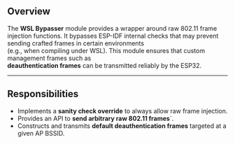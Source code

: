 ## Overview
The **WSL Bypasser** module provides a wrapper around raw 802.11 frame injection functions. It bypasses ESP-IDF internal checks that may prevent sending crafted frames in certain environments  
(e.g., when compiling under WSL). This module ensures that custom management frames such as  
**deauthentication frames** can be transmitted reliably by the ESP32.

---
## Responsibilities
- Implements a **sanity check override** to always allow raw frame injection.  
- Provides an API to **send arbitrary raw 802.11 frames**`.  
- Constructs and transmits **default deauthentication frames** targeted at a given AP BSSID.  

